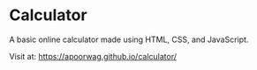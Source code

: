 # Calculator
A basic online calculator made using HTML, CSS, and JavaScript.  

Visit at: https://apoorwag.github.io/calculator/

